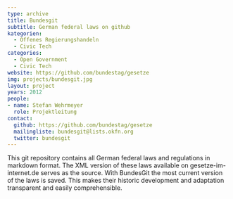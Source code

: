 ```yaml
---
type: archive
title: Bundesgit
subtitle: German federal laws on github
kategorien:
  - Offenes Regierungshandeln
  - Civic Tech
categories:
  - Open Government
  - Civic Tech
website: https://github.com/bundestag/gesetze
img: projects/bundesgit.jpg
layout: project
years: 2012
people:
- name: Stefan Wehrmeyer
  role: Projektleitung
contact:
  github: https://github.com/bundestag/gesetze
  mailingliste: bundesgit@lists.okfn.org
  twitter: bundesgit
---
```

This git repository contains all German federal laws and regulations in markdown format. The XML version of these laws available on gesetze-im-internet.de serves as the source. With BundesGit the most current version of the laws is saved. This makes their historic development and adaptation transparent and easily comprehensible.
